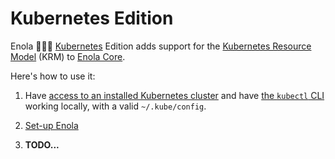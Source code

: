 <!--
    SPDX-License-Identifier: Apache-2.0

    Copyright 2023-2025 The Enola <https://enola.dev> Authors

    Licensed under the Apache License, Version 2.0 (the "License");
    you may not use this file except in compliance with the License.
    You may obtain a copy of the License at

        https://www.apache.org/licenses/LICENSE-2.0

    Unless required by applicable law or agreed to in writing, software
    distributed under the License is distributed on an "AS IS" BASIS,
    WITHOUT WARRANTIES OR CONDITIONS OF ANY KIND, either express or implied.
    See the License for the specific language governing permissions and
    limitations under the License.
-->

# Kubernetes Edition

Enola 🕵🏾‍♀️ [Kubernetes](https://github.com/vorburger/LearningKubernetes-CodeLabs) Edition
adds support for the [Kubernetes Resource Model](https://github.com/vorburger/LearningKubernetes-CodeLabs/blob/develop/docs/krm.md) (KRM)
to [Enola Core](../concepts/core.md).

Here's how to use it:

1. Have [access to an installed Kubernetes cluster](https://github.com/vorburger/LearningKubernetes-CodeLabs/blob/develop/docs/install.md) and have [the `kubectl` CLI](https://github.com/vorburger/LearningKubernetes-CodeLabs/blob/develop/docs/fun/kubecli.md) working locally, with a valid `~/.kube/config`.

1. [Set-up Enola](../dev/setup.md)

1. **TODO...** <!-- _TODO Run the dogfooding [demo.md](demo.md) executable Playbook, and insert it here, with its captured output!_ -->
